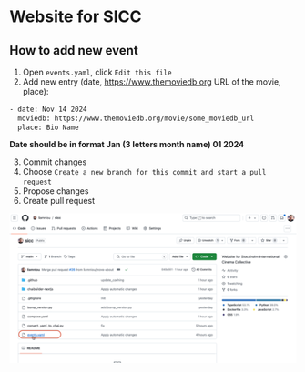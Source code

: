 # Website for SICC

## How to add new event
1. Open `events.yaml`, click `Edit this file`
2. Add new entry (date, https://www.themoviedb.org URL of the movie, place):
```
- date: Nov 14 2024
  moviedb: https://www.themoviedb.org/movie/some_moviedb_url
  place: Bio Name
```
**Date should be in format Jan (3 letters month name) 01 2024**

3. Commit changes
4. Choose `Create a new branch for this commit and start a pull request`
5. Propose changes
6. Create pull request

![how_to_add_new_event](./how_to_add_new_event.gif)